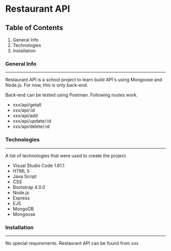 # Restaurant API

## Table of Contents
1. General Info
2. Technologies
3. Installation

### General Info
***
Restaurant API is a school project to learn build API's using Mongoose and Node.js.
For now, this is only back-end.

Back-end can be tested using Postman. Following routes work.
* xxx/api/getall
* xxx/api/:id
* xxx/api/add
* xxx/api/update/:id
* xxx/api/delete/:id

### Technologies
***
A list of technologies that were used to create the project.
* Visual Studio Code 1.61.1
* HTML 5
* Java Script
* CSS
* Bootstrap 4.0.0
* Node.js
* Express
* EJS
* MongoDB
* Mongoose

### Installation
***
No special requirements. Restaurant API can be found from xxx